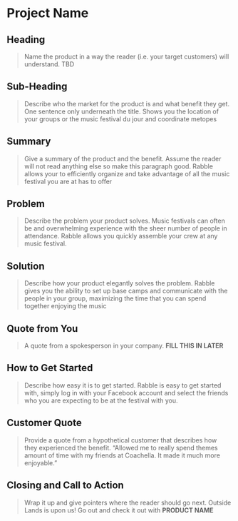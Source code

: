 # Project Name #
 
## Heading ##
  > Name the product in a way the reader (i.e. your target customers) will understand.
  TBD

## Sub-Heading ##
  > Describe who the market for the product is and what benefit they get. One sentence only underneath the title.
  Shows you the location of your groups or the music festival du jour and coordinate metopes
## Summary ##
  > Give a summary of the product and the benefit. Assume the reader will not read anything else so make this paragraph good.
  Rabble allows your to efficiently organize and take advantage of all the music festival you are at has to offer

## Problem ##
  > Describe the problem your product solves.
  Music festivals can often be and overwhelming experience with the sheer number of people in attendance. Rabble allows you quickly assemble your crew at any music festival.

## Solution ##
  > Describe how your product elegantly solves the problem.
  Rabble gives you the ability to set up base camps and communicate with the people in your group, maximizing the time that you can spend together enjoying the music

## Quote from You ##
  > A quote from a spokesperson in your company.
  **FILL THIS IN LATER**

## How to Get Started ##
  > Describe how easy it is to get started.
  Rabble is easy to get started with, simply log in with your Facebook account and select the friends who you are expecting to be at the festival with you.

## Customer Quote ##
  > Provide a quote from a hypothetical customer that describes how they experienced the benefit.
  “Allowed me to really spend themes amount of time with my friends at Coachella. It made it much more enjoyable.”

## Closing and Call to Action ##
  > Wrap it up and give pointers where the reader should go next.
  Outside Lands is upon us! Go out and check it out with **PRODUCT NAME**